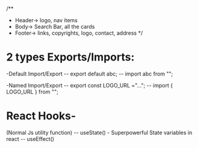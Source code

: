 /**
 * Header-> logo, nav items
 * Body-> Search Bar, all the cards
 * Footer-> links, copyrights, logo, contact, address
 */


# 2 types Exports/Imports:
 -Default Import/Export
    --  export default abc;
    --  import abc from "<path>";

 -Named Import/Export
    --  export const LOGO_URL ="...";
    --  import { LOGO_URL } from "<path>";



 # React Hooks-
 (Normal Js utility function)
   -- useState() - Superpowerful State variables in react
   -- useEffect()
